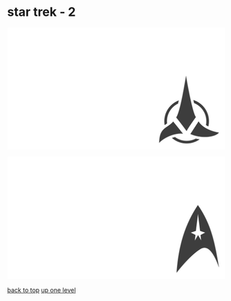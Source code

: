 # star trek - 2
[![star_trek_klingon_symbol.png](https://raw.githubusercontent.com/buckmanc/wallpapers/main/terminal/grey%20on%20alpha/little/star%20trek/star_trek_klingon_symbol.png "star_trek_klingon_symbol.png")](https://raw.githubusercontent.com/buckmanc/wallpapers/main/terminal/grey%20on%20alpha/little/star%20trek/star_trek_klingon_symbol.png)

[![star_trek_starfleet_insignia.png](https://raw.githubusercontent.com/buckmanc/wallpapers/main/terminal/grey%20on%20alpha/little/star%20trek/star_trek_starfleet_insignia.png "star_trek_starfleet_insignia.png")](https://raw.githubusercontent.com/buckmanc/wallpapers/main/terminal/grey%20on%20alpha/little/star%20trek/star_trek_starfleet_insignia.png)



[back to top](#)
[up one level](/terminal/grey%20on%20alpha/little/README.MD)
